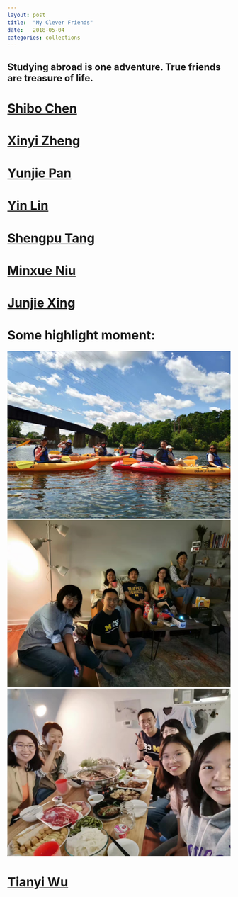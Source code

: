 ```yaml
---
layout: post
title:  "My Clever Friends"
date:   2018-05-04
categories: collections
---
```


## Studying abroad is one adventure. True friends are treasure of life.

<!-- ## I will colllect my friends' website here if applicable.
 -->

# [Shibo Chen](https://web.eecs.umich.edu/~chshibo/)
# [Xinyi Zheng](https://carolzxyzxy.github.io/)
# [Yunjie Pan]()
# [Yin Lin](https://niceirene.github.io/)
# [Shengpu Tang](https://shengpu1126.github.io/)
# [Minxue Niu]()
# [Junjie Xing](https://xingjunjie.me/blog/)
# Some highlight moment:
![huachuan](/post_data/friends/huachuan.jpeg)
![zhongqiu_1](/post_data/friends/zhongqiu_1.jpeg)
![zhongqiu_2](/post_data/friends/zhongqiu_2.jpeg)


# [Tianyi Wu](https://www.wu-tianyi.com/main/)